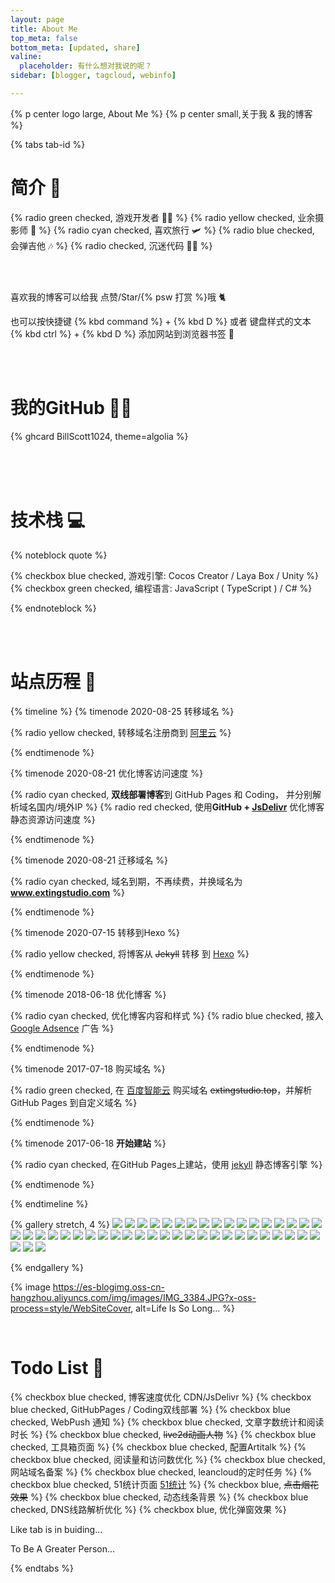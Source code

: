 ```yaml
---
layout: page
title: About Me
top_meta: false
bottom_meta: [updated, share]
valine:
  placeholder: 有什么想对我说的呢？
sidebar: [blogger, tagcloud, webinfo]

---
```


{% p center logo large, About Me %}
{% p center small,关于我 & 我的博客 %}


{% tabs tab-id %}

<!-- tab 关于 <i class="far fa-id-card"></i> -->

# 简介 📃


{% radio green checked,  游戏开发者 👨‍💻 %}
{% radio yellow checked, 业余摄影师 📸 %}
{% radio cyan checked, 喜欢旅行 🛩 %}
{% radio blue checked, 会弹吉他 🎶 %}
{% radio checked, 沉迷代码 👨‍💻 %}

<br>
<br>

喜欢我的博客可以给我 点赞/Star/{% psw 打赏 %}哦 🐈

也可以按快捷键  {% kbd command %} + {% kbd D %} 或者 键盘样式的文本 {% kbd ctrl %} + {% kbd D %} 添加网站到浏览器书签 📖

<br>
<br>

# 我的GitHub 👨‍💻 

{% ghcard BillScott1024, theme=algolia %}

<br>
<br>
<br>

# 技术栈 💻

{% noteblock quote %}

{% checkbox blue checked, 游戏引擎: Cocos Creator / Laya Box / Unity %}
{% checkbox green checked, 编程语言: JavaScript ( TypeScript ) / C# %}

{% endnoteblock %}

<br>
<br>

# 站点历程 📅

{% timeline  %}
{% timenode 2020-08-25 转移域名 %}

{% radio yellow checked, 转移域名注册商到 [阿里云](https://www.aliyun.com/) %}

{% endtimenode %}



{% timenode 2020-08-21 优化博客访问速度 %}

{% radio cyan checked, **双线部署博客**到 GitHub Pages 和 Coding， 并分别解析域名国内/境外IP %}
{% radio red checked, 使用**GitHub + [JsDelivr](https://www.jsdelivr.com/)** 优化博客静态资源访问速度 %}

{% endtimenode %}



{% timenode 2020-08-21 迁移域名 %}

{% radio cyan checked, 域名到期，不再续费，并换域名为 **www.extingstudio.com** %}

{% endtimenode %}


{% timenode 2020-07-15 转移到Hexo %}

{% radio yellow checked, 将博客从 ~~Jekyll~~ 转移 到 [Hexo](https://hexo.io/zh-cn/) %}

{% endtimenode %}


{% timenode 2018-06-18 优化博客 %}

{% radio cyan checked, 优化博客内容和样式 %}
{% radio blue checked, 接入 [Google Adsence](https://www.google.com/adsense) 广告 %}

{% endtimenode %}



{% timenode 2017-07-18 购买域名 %}

{% radio green checked, 在 [百度智能云](https://cloud.baidu.com/) 购买域名 ~~extingstudio.top~~，并解析 GitHub Pages 到自定义域名 %}

{% endtimenode %}


{% timenode 2017-06-18 **开始建站** %}

{% radio cyan checked, 在GitHub Pages上建站，使用 [jekyll](https://jekyllcn.com/) 静态博客引擎 %}

{% endtimenode %}



{% endtimeline %}

<!-- endtab -->

<!-- tab 摄影 <i class="fas fa-camera"></i> -->

{% gallery stretch, 4 %}
![](https://es-blogimg.oss-cn-hangzhou.aliyuncs.com/img/album/IMG_001.JPG)
![](https://es-blogimg.oss-cn-hangzhou.aliyuncs.com/img/album/IMG_002.JPG)
![](https://es-blogimg.oss-cn-hangzhou.aliyuncs.com/img/album/IMG_003.JPG)
![](https://es-blogimg.oss-cn-hangzhou.aliyuncs.com/img/album/IMG_004.JPG)
![](https://es-blogimg.oss-cn-hangzhou.aliyuncs.com/img/album/IMG_005.JPG)
![](https://es-blogimg.oss-cn-hangzhou.aliyuncs.com/img/album/IMG_006.JPG)
![](https://es-blogimg.oss-cn-hangzhou.aliyuncs.com/img/album/IMG_008.JPG)
![](https://es-blogimg.oss-cn-hangzhou.aliyuncs.com/img/album/IMG_009.JPG)
![](https://es-blogimg.oss-cn-hangzhou.aliyuncs.com/img/album/IMG_010.JPG)
![](https://es-blogimg.oss-cn-hangzhou.aliyuncs.com/img/album/IMG_011.JPG)
![](https://es-blogimg.oss-cn-hangzhou.aliyuncs.com/img/album/IMG_012.JPG)
![](https://es-blogimg.oss-cn-hangzhou.aliyuncs.com/img/album/IMG_013.JPG)
![](https://es-blogimg.oss-cn-hangzhou.aliyuncs.com/img/album/IMG_014.JPG)
![](https://es-blogimg.oss-cn-hangzhou.aliyuncs.com/img/album/IMG_015.JPG)
![](https://es-blogimg.oss-cn-hangzhou.aliyuncs.com/img/album/IMG_016.JPG)
![](https://es-blogimg.oss-cn-hangzhou.aliyuncs.com/img/album/IMG_017.JPG)
![](https://es-blogimg.oss-cn-hangzhou.aliyuncs.com/img/album/IMG_018.JPG)
![](https://es-blogimg.oss-cn-hangzhou.aliyuncs.com/img/album/IMG_019.JPG)
![](https://es-blogimg.oss-cn-hangzhou.aliyuncs.com/img/album/IMG_020.JPG)
![](https://es-blogimg.oss-cn-hangzhou.aliyuncs.com/img/album/IMG_021.JPG)
![](https://es-blogimg.oss-cn-hangzhou.aliyuncs.com/img/album/IMG_022.JPG)
![](https://es-blogimg.oss-cn-hangzhou.aliyuncs.com/img/album/IMG_023.JPG)
![](https://es-blogimg.oss-cn-hangzhou.aliyuncs.com/img/album/IMG_024.JPG)
![](https://es-blogimg.oss-cn-hangzhou.aliyuncs.com/img/album/IMG_025.JPG)
![](https://es-blogimg.oss-cn-hangzhou.aliyuncs.com/img/album/IMG_026.JPG)
![](https://es-blogimg.oss-cn-hangzhou.aliyuncs.com/img/album/IMG_027.JPG)
![](https://es-blogimg.oss-cn-hangzhou.aliyuncs.com/img/album/IMG_028.JPG)
![](https://es-blogimg.oss-cn-hangzhou.aliyuncs.com/img/album/IMG_029.JPG)
![](https://es-blogimg.oss-cn-hangzhou.aliyuncs.com/img/album/IMG_030.JPG)
![](https://es-blogimg.oss-cn-hangzhou.aliyuncs.com/img/album/IMG_031.JPG)
![](https://es-blogimg.oss-cn-hangzhou.aliyuncs.com/img/album/IMG_032.JPG)
![](https://es-blogimg.oss-cn-hangzhou.aliyuncs.com/img/album/IMG_033.JPG)
![](https://es-blogimg.oss-cn-hangzhou.aliyuncs.com/img/album/IMG_034.JPG)
![](https://es-blogimg.oss-cn-hangzhou.aliyuncs.com/img/album/IMG_035.JPG)
![](https://es-blogimg.oss-cn-hangzhou.aliyuncs.com/img/album/IMG_036.JPG)
![](https://es-blogimg.oss-cn-hangzhou.aliyuncs.com/img/album/IMG_037.JPG)
![](https://es-blogimg.oss-cn-hangzhou.aliyuncs.com/img/album/IMG_039.JPG)
![](https://es-blogimg.oss-cn-hangzhou.aliyuncs.com/img/album/IMG_040.JPG)
![](https://es-blogimg.oss-cn-hangzhou.aliyuncs.com/img/album/IMG_041.JPG)
![](https://es-blogimg.oss-cn-hangzhou.aliyuncs.com/img/album/IMG_042.JPG)
![](https://es-blogimg.oss-cn-hangzhou.aliyuncs.com/img/album/IMG_043.JPG)
![](https://es-blogimg.oss-cn-hangzhou.aliyuncs.com/img/album/IMG_044.JPG)
![](https://es-blogimg.oss-cn-hangzhou.aliyuncs.com/img/album/IMG_045.JPG)
![](https://es-blogimg.oss-cn-hangzhou.aliyuncs.com/img/album/IMG_046.JPG)
![](https://es-blogimg.oss-cn-hangzhou.aliyuncs.com/img/album/IMG_047.JPG)



{% endgallery %}

<!-- endtab -->

<!-- tab 生活 <i class="fas fa-star"></i> -->

  {% image https://es-blogimg.oss-cn-hangzhou.aliyuncs.com/img/images/IMG_3384.JPG?x-oss-process=style/WebSiteCover, alt=Life Is So Long... %}

<!-- endtab -->

<!-- tab 待办 <i class="fas fa-list-ul"></i> -->
<br>

# Todo List 📜

{% checkbox blue checked, 博客速度优化 CDN/JsDelivr %}
{% checkbox blue checked, GitHubPages / Coding双线部署 %}
{% checkbox blue checked, WebPush 通知 %}
{% checkbox blue checked, 文章字数统计和阅读时长 %}
{% checkbox blue checked, ~~live2d动画人物~~ %}
{% checkbox blue checked, 工具箱页面 %}
{% checkbox blue checked, 配置Artitalk %}
{% checkbox blue checked, 阅读量和访问数优化 %}
{% checkbox blue checked, 网站域名备案 %}
{% checkbox blue checked, leancloud的定时任务 %}
{% checkbox blue checked, 51统计页面 [51统计](https://web.51.la/) %}
{% checkbox blue, ~~点击烟花效果~~ %}
{% checkbox blue checked, 动态线条背景 %}
{% checkbox blue checked, DNS线路解析优化 %}
{% checkbox blue, 优化弹窗效果 %}
<br>

<!-- endtab -->

<!-- tab Like <i class="fas fa-heart"></i> -->
  Like tab is in buiding...

  To Be A Greater Person...
<!-- endtab -->

{% endtabs %}






